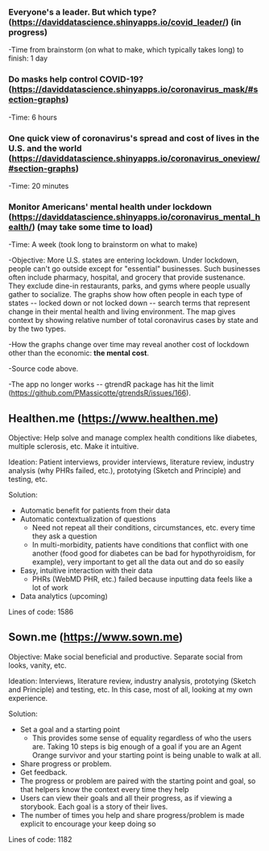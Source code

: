 ### Everyone's a leader. But which type? (https://daviddatascience.shinyapps.io/covid_leader/) (in progress)
-Time from brainstorm (on what to make, which typically takes long) to finish: 1 day

### Do masks help control COVID-19? (https://daviddatascience.shinyapps.io/coronavirus_mask/#section-graphs)
-Time: 6 hours

### One quick view of coronavirus's spread and cost of lives in the U.S. and the world (https://daviddatascience.shinyapps.io/coronavirus_oneview/#section-graphs)
-Time: 20 minutes

### Monitor Americans' mental health under lockdown (https://daviddatascience.shinyapps.io/coronavirus_mental_health/) (may take some time to load)
-Time: A week (took long to brainstorm on what to make)

-Objective: More U.S. states are entering lockdown. Under lockdown, people can't go outside except for "essential" businesses. Such businesses often include pharmacy, hospital, and grocery that provide sustenance. They exclude dine-in restaurants, parks, and gyms where people usually gather to socialize. The graphs show how often people in each type of states -- locked down or not locked down -- search terms that represent change in their mental health and living environment. The map gives context by showing relative number of total coronavirus cases by state and by the two types. 

-How the graphs change over time may reveal another cost of lockdown other than the economic: **the mental cost**. 

-Source code above. 

-The app no longer works -- gtrendR package has hit the limit (https://github.com/PMassicotte/gtrendsR/issues/166). 

## Healthen.me (https://www.healthen.me)

Objective: Help solve and manage complex health conditions like diabetes, multiple sclerosis, etc. Make it intuitive. 

Ideation: Patient interviews, provider interviews, literature review, industry analysis (why PHRs failed, etc.), prototying (Sketch and Principle) and testing, etc. 

Solution: 
- Automatic benefit for patients from their data
- Automatic contextualization of questions
  - Need not repeat all their conditions, circumstances, etc. every time they ask a question
  - In multi-morbidity, patients have conditions that conflict with one another (food good for diabetes can be bad for hypothyroidism, for example), very important to get all the data out and do so easily
- Easy, intuitive interaction with their data
  - PHRs (WebMD PHR, etc.) failed because inputting data feels like a lot of work
- Data analytics (upcoming)

Lines of code: 1586

## Sown.me (https://www.sown.me)

Objective: Make social beneficial and productive. Separate social from looks, vanity, etc. 

Ideation: Interviews, literature review, industry analysis, prototying (Sketch and Principle) and testing, etc. In this case, most of all, looking at my own experience. 

Solution: 
- Set a goal and a starting point
  - This provides some sense of equality regardless of who the users are. Taking 10 steps is big enough of a goal if you are an Agent Orange survivor and your starting point is being unable to walk at all. 
- Share progress or problem. 
- Get feedback. 
- The progress or problem are paired with the starting point and goal, so that helpers know the context every time they help
- Users can view their goals and all their progress, as if viewing a storybook. Each goal is a story of their lives. 
- The number of times you help and share progress/problem is made explicit to encourage your keep doing so

Lines of code: 1182
